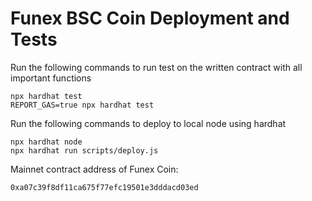# Funex BSC Coin Deployment and Tests

Run the following commands to run test on the written contract with all important functions

```shell
npx hardhat test
REPORT_GAS=true npx hardhat test
```

Run the following commands to deploy to local node using hardhat

```shell
npx hardhat node
npx hardhat run scripts/deploy.js
```

Mainnet contract address of Funex Coin:
```
0xa07c39f8df11ca675f77efc19501e3dddacd03ed
```
